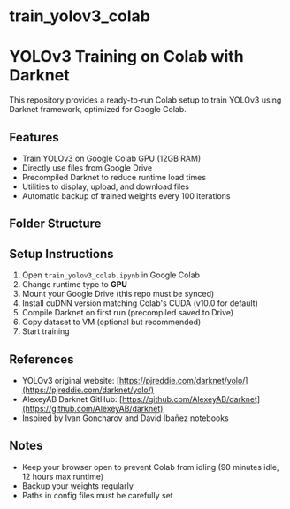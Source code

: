 # train_yolov3_colab
# YOLOv3 Training on Colab with Darknet

This repository provides a ready-to-run Colab setup to train YOLOv3 using Darknet framework, optimized for Google Colab.

## Features
- Train YOLOv3 on Google Colab GPU (12GB RAM)
- Directly use files from Google Drive
- Precompiled Darknet to reduce runtime load times
- Utilities to display, upload, and download files
- Automatic backup of trained weights every 100 iterations

## Folder Structure

## Setup Instructions

1. Open `train_yolov3_colab.ipynb` in Google Colab
2. Change runtime type to **GPU**
3. Mount your Google Drive (this repo must be synced)
4. Install cuDNN version matching Colab's CUDA (v10.0 for default)
5. Compile Darknet on first run (precompiled saved to Drive)
6. Copy dataset to VM (optional but recommended)
7. Start training

## References
- YOLOv3 original website: [https://pjreddie.com/darknet/yolo/](https://pjreddie.com/darknet/yolo/)
- AlexeyAB Darknet GitHub: [https://github.com/AlexeyAB/darknet](https://github.com/AlexeyAB/darknet)
- Inspired by Ivan Goncharov and David Ibañez notebooks

## Notes
- Keep your browser open to prevent Colab from idling (90 minutes idle, 12 hours max runtime)
- Backup your weights regularly
- Paths in config files must be carefully set
